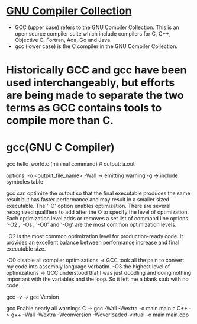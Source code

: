[GNU Compiler Collection](https://gcc.gnu.org/)
===============================================

- GCC (upper case) refers to the GNU Compiler Collection. This is an open source compiler suite which include compilers for C, C++, Objective C, Fortran, Ada, Go and Java.
- gcc (lower case) is the C compiler in the GNU Compiler Collection.
# Historically GCC and gcc have been used interchangeably, but efforts are being made to separate the two terms as GCC contains tools to compile more than C.



gcc(GNU C Compiler)
===================
gcc hello_world.c (minmal command) # output: a.out

options:
-o <output_file_name>
-Wall -> emitting warning
-g -> include  symboles table


gcc can optimize the output so that the final executable produces the same result but has faster performance and may result in a smaller sized executable.
 The '-O' option enables optimization. 
 There are several recognized qualifiers to add after the O to specify the level of optimization.
  Each optimization level adds or removes a set list of command line options. '-O2', '-Os', '-O0' and '-Og' are the most common optimization levels.

-O2 is the most common optimization level for production-ready code. It provides an excellent balance between performance increase and final executable size.

-O0  disable all compiler optimizations -> GCC took all the pain to convert my code into assembly language verbatim.
-O3  the highest level of optimizations -> GCC understood that I was just doodling and doing nothing important with the variables and the loop. So it left me a blank stub with no code.


gcc -v -> gcc Version


gcc Enable nearly all warnings
C -> gcc -Wall -Wextra -o main main.c
C++ -> g++ -Wall -Wextra -Wconversion -Woverloaded-virtual -o main main.cpp



